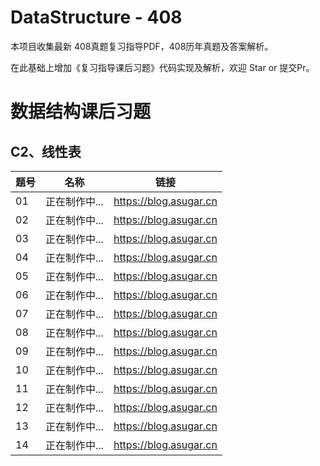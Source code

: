 # DataStructure - 408

本项目收集最新 408真题复习指导PDF，408历年真题及答案解析。

在此基础上增加《复习指导课后习题》代码实现及解析，欢迎 Star or 提交Pr。

# 数据结构课后习题
## C2、线性表
| 题号  | 名称       | 链接                     |
|-----|----------|------------------------|
| 01  | 正在制作中... | https://blog.asugar.cn |
| 02  | 正在制作中... | https://blog.asugar.cn |
| 03  | 正在制作中... | https://blog.asugar.cn |
| 04  | 正在制作中... | https://blog.asugar.cn |
| 05  | 正在制作中... | https://blog.asugar.cn |
| 06  | 正在制作中... | https://blog.asugar.cn |
| 07  | 正在制作中... | https://blog.asugar.cn |
| 08  | 正在制作中... | https://blog.asugar.cn |
| 09  | 正在制作中... | https://blog.asugar.cn |
| 10  | 正在制作中... | https://blog.asugar.cn |
| 11  | 正在制作中... | https://blog.asugar.cn |
| 12  | 正在制作中... | https://blog.asugar.cn |
| 13  | 正在制作中... | https://blog.asugar.cn |
| 14  | 正在制作中... | https://blog.asugar.cn |